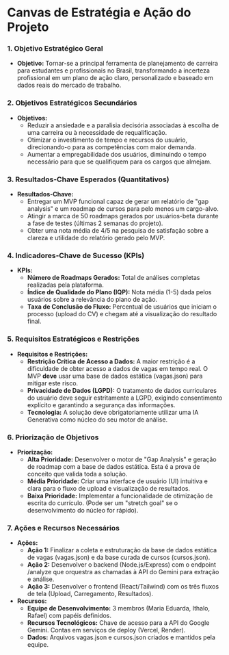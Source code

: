 # **Canvas de Estratégia e Ação do Projeto**

### **1\. Objetivo Estratégico Geral**

* **Objetivo:** Tornar-se a principal ferramenta de planejamento de carreira para estudantes e profissionais no Brasil, transformando a incerteza profissional em um plano de ação claro, personalizado e baseado em dados reais do mercado de trabalho.

### **2\. Objetivos Estratégicos Secundários**

* **Objetivos:**  
  * Reduzir a ansiedade e a paralisia decisória associadas à escolha de uma carreira ou à necessidade de requalificação.  
  * Otimizar o investimento de tempo e recursos do usuário, direcionando-o para as competências com maior demanda.  
  * Aumentar a empregabilidade dos usuários, diminuindo o tempo necessário para que se qualifiquem para os cargos que almejam.

### **3\. Resultados-Chave Esperados (Quantitativos)**

* **Resultados-Chave:**  
  * Entregar um MVP funcional capaz de gerar um relatório de "gap analysis" e um roadmap de cursos para pelo menos um cargo-alvo.  
  * Atingir a marca de 50 roadmaps gerados por usuários-beta durante a fase de testes (últimas 2 semanas do projeto).  
  * Obter uma nota média de 4/5 na pesquisa de satisfação sobre a clareza e utilidade do relatório gerado pelo MVP.

### **4\. Indicadores-Chave de Sucesso (KPIs)**

* **KPIs:**  
  * **Número de Roadmaps Gerados:** Total de análises completas realizadas pela plataforma.  
  * **Índice de Qualidade do Plano (IQP):** Nota média (1-5) dada pelos usuários sobre a relevância do plano de ação.  
  * **Taxa de Conclusão do Fluxo:** Percentual de usuários que iniciam o processo (upload do CV) e chegam até a visualização do resultado final.

### **5\. Requisitos Estratégicos e Restrições**

* **Requisitos e Restrições:**  
  * **Restrição Crítica de Acesso a Dados:** A maior restrição é a dificuldade de obter acesso a dados de vagas em tempo real. O MVP **deve** usar uma base de dados estática (vagas.json) para mitigar este risco.  
  * **Privacidade de Dados (LGPD):** O tratamento de dados curriculares do usuário deve seguir estritamente a LGPD, exigindo consentimento explícito e garantindo a segurança das informações.  
  * **Tecnologia:** A solução deve obrigatoriamente utilizar uma IA Generativa como núcleo do seu motor de análise.

### **6\. Priorização de Objetivos**

* **Priorização:**  
  * **Alta Prioridade:** Desenvolver o motor de "Gap Analysis" e geração de roadmap com a base de dados estática. Esta é a prova de conceito que valida toda a solução.  
  * **Média Prioridade:** Criar uma interface de usuário (UI) intuitiva e clara para o fluxo de upload e visualização de resultados.  
  * **Baixa Prioridade:** Implementar a funcionalidade de otimização de escrita do currículo. (Pode ser um "stretch goal" se o desenvolvimento do núcleo for rápido).

### **7\. Ações e Recursos Necessários**

* **Ações:**  
  * **Ação 1:** Finalizar a coleta e estruturação da base de dados estática de vagas (vagas.json) e da base curada de cursos (cursos.json).  
  * **Ação 2:** Desenvolver o backend (Node.js/Express) com o endpoint /analyze que orquestra as chamadas à API do Gemini para extração e análise.  
  * **Ação 3:** Desenvolver o frontend (React/Tailwind) com os três fluxos de tela (Upload, Carregamento, Resultados).  
* **Recursos:**  
  * **Equipe de Desenvolvimento:** 3 membros (Maria Eduarda, Ithalo, Rafael) com papéis definidos.  
  * **Recursos Tecnológicos:** Chave de acesso para a API do Google Gemini. Contas em serviços de deploy (Vercel, Render).  
  * **Dados:** Arquivos vagas.json e cursos.json criados e mantidos pela equipe.